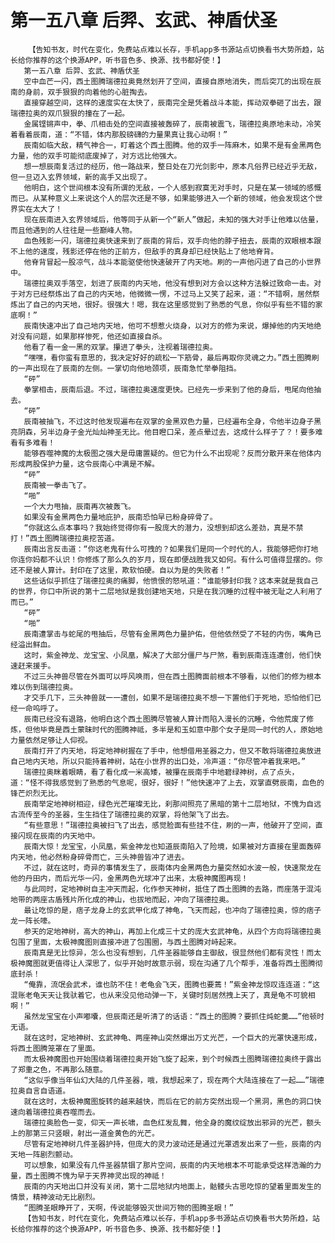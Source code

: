 # 第一五八章 后羿、玄武、神盾伏圣
        【告知书友，时代在变化，免费站点难以长存，手机app多书源站点切换看书大势所趋，站长给你推荐的这个换源APP，听书音色多、换源、找书都好使！】
       第一五八章 后羿、玄武、神盾伏圣
       空中血芒一闪，西土图腾瑞德拉奥竟然划开了空间，直接自原地消失，而后突兀的出现在辰南的身前，双手狠狠的向着他的心脏掏去。
       直接穿越空间，这样的速度实在太快了，辰南完全是凭着战斗本能，挥动双拳砸了出去，跟瑞德拉奥的双爪狠狠的撞在了一起。
       金属铿锵声中，拳、爪相击处的空间直接被轰碎了，辰南被震飞，瑞德拉奥原地未动，冷笑着看着辰南，道：“不错，体内那股磅礴的力量果真让我心动啊！”
       辰南如临大敌，精气神合一，盯着这个西土图腾。他的双手一阵麻木，如果不是有金黑两色力量，他的双手可能彻底废掉了，对方远比他强大。
       想一想辰南复活过的经历，他一路战来，整日处在刀光剑影中，原本凡俗界已经近乎无敌，但一旦迈入玄界领域，新的高手又出现了。
       他明白，这个世间根本没有所谓的无敌，一个人感到寂寞无对手时，只是在某一领域的感慨而已。从某种意义上来说这个人的层次还是不够，如果能够进入一个新的领域，他会发现这个世界实在太大了！
       现在辰南进入玄界领域后，他等同于从新一个“新人”做起，未知的强大对手让他难以估量，而且他遇到的人往往是一些巅峰人物。
       血色残影一闪，瑞德拉奥快速来到了辰南的背后，双手向他的脖子扭去，辰南的双眼根本跟不上他的速度，残影还停在他的正前方，但敌手的真身却已经快贴上了他地脊背。
       他脊背冒起一股凉气，战斗本能驱使他快速破开了内天地。刷的一声他闪进了自己的小世界中。
       瑞德拉奥双手落空，划进了辰南的内天地，他没有想到对方会以这种方法躲过致命一击。对于对方已经祭炼出了自己的内天地，他微微一愣，不过马上又笑了起来，道：“不错啊，居然祭炼出了自己的内天地，很好。很强大！嗯，我在这里感觉到了熟悉的气息，你似乎有些不错的家底啊！”
       辰南快速冲出了自己地内天地，他可不想惹火烧身，以对方的修为来说，爆掉他的内天地绝对没有问题，如果那样惨死，他还如直接自杀。
       他看了看一金一黑的双掌。攥进了拳头，注视着瑞德拉奥。
       “嘿嘿，看你蛮有意思的，我决定好好的疏松一下筋骨，最后再取你灵魂之力。”西土图腾刷的一声出现在了辰南的左侧。一掌切向他地颈项，辰南急忙举拳阻挡。
       “砰”
       拳掌相击，辰南后退。不过，瑞德拉奥速度更快。已经先一步来到了他的身后，甩尾向他抽去。
       “砰”
       辰南被抽飞，不过这时他发现遍布在双掌的金黑双色力量，已经遍布全身，令他半边身子黑亮阴森，另半边身子金光灿灿神圣无比。他目瞪口呆，差点晕过去，这成什么样子了？！要多难看有多难看！
       能够吞噬神魔的太极图之强大是毋庸置疑的。但它为什么不出现呢？反而分散开来在他体内形成两股保护力量，这令辰南心中满是不解。
       “砰”
       辰南被一拳击飞了。
       “啪”
       一个大力甩抽，辰南再次被轰飞。
       如果没有金黑两色力量地庇护，辰南恐怕早已粉身碎骨了。
       “你就这么点本事吗？我始终觉得你有一股庞大的潜力，没想到却这么差劲，真是不禁打！”西土图腾瑞德拉奥挖苦道。
       辰南出言反击道：“你这老鬼有什么可拽的？如果我们是同一个时代的人，我能够把你打地你连你妈都不认识！你修炼了那么久的岁月，现在即便战胜我又如何。有什么可值得显摆的。你还不是被人算计。封印在了这里，欺软怕硬。自以为是的失败者！”
       这些话似乎抓住了瑞德拉奥的痛脚，他愤恨的怒吼道：“谁能够封印我？这本来就是我自己的世界，你口中所说的第十二层地狱是我创建地天地，只是在我沉睡的过程中被无耻之人利用了而已。”
       “砰”
       “啪”
       辰南遭掌击与蛇尾的甩抽后，尽管有金黑两色力量护佑，但他依然受了不轻的内伤，嘴角已经溢出鲜血。
       这时，紫金神龙、龙宝宝、小凤凰，解决了大部分僵尸与尸煞，看到辰南连连遭创，他们快速赶来援手。
       不过三头神兽尽管在外面可以呼风唤雨，但在西土图腾面前根本不够看，以他们的修为根本难以伤到瑞德拉奥。
       才交手几下，三头神兽就一一遭创，如果不是瑞德拉奥不想一下置他们于死地，恐怕他们已经一命呜呼了。
       辰南已经没有退路，他明白这个西土图腾尽管被人算计而陷入漫长的沉睡，令他荒废了修炼，但他毕竟是西土蒙昧时代的图腾神祗，多半是和玉如意中那个女子是同一时代的人，原始地力量依然足够让人仰视。
       辰南打开了内天地，将定地神树握在了手中，他想借用圣器之力，但又不敢将瑞德拉奥放进自己地内天地，所以只能持着神树，站在小世界的出口处，冷声道：“你尽管冲着我来吧。”
       瑞德拉奥眯着眼睛，看了看化成一米高矮，被攥在辰南手中地碧绿神树，点了点头，道：“怪不得我感觉到了熟悉的气息呢，很好，很好！”他快速冲了上去，双掌直劈辰南，血色的锋芒炽烈无比。
       辰南举定地神树相迎，绿色光芒璀璨无比，刹那间照亮了黑暗的第十二层地狱，不愧为自远古流传至今的圣器，生生挡住了瑞德拉奥的双掌，将他架飞了出去。
       “有些意思！”瑞德拉奥被扫飞了出去，感觉脸面有些挂不住，刷的一声，他破开了空间，直接闪现在辰南的内天地中。
       辰南大惊！龙宝宝，小凤凰，紫金神龙也知道辰南陷入了险境，如果被对方直接在里面轰碎内天地，他必然粉身碎骨而亡，三头神兽皆冲了进去。
       不过，就在这时，奇异的事情发生了，辰南体内金黑两色力量突然如水波一般，快速聚龙在他的丹田内，而后光华一闪，金黑两色光球冲了出来，太极神魔图再现！
       与此同时，定地神树自主冲天而起，化作参天神树，抵住了西土图腾的去路，而座落于混沌地带的两座古盾残片所化成的神山，也拔地而起，冲向了瑞德拉奥。
       最让吃惊的是，痞子龙身上的玄武甲化成了神龟，飞天而起，也冲向了瑞德拉奥，惊的痞子龙一阵长嚎。
       参天的定地神树，高大的神山，再加上化成三十丈的庞大玄武神龟，从四个方向将瑞德拉奥包围了里面，太极神魔图则直接冲进了包围圈，与西土图腾对峙起来。
       辰南真是无比惊异，怎么也没有想到，几件圣器能够自主御敌，很显然他们都有灵性！而太极神魔图就更值得让人深思了，似乎开始时故意示弱，现在沟通了几个帮手，准备将西土图腾彻底封杀！
       “俺靠，流氓会武术，谁也防不住！老龟会飞天，图腾也要蔫！”紫金神龙惊叹连连道：“这混账老龟天天让我驮着它，也从来没见他动弹一下，关键时刻居然拽上天了，真是龟不可貌相啊！”
       虽然龙宝宝在小声嘟囔，但辰南还是听清了的话语：“西土的图腾？要抓住炖蛇羹……”他顿时无语。
       就在这时，定地神树、玄武神龟、两座神山突然爆出万丈光芒，一个巨大的光罩快速形成，将西土图腾笼罩在了里面。
       而太极神魔图也开始围绕着瑞德拉奥开始飞旋了起来，到个时候西土图腾瑞德拉奥终于露出了郑重之色，不再那么随意。
       “这似乎像当年仙幻大陆的几件圣器，哦，我想起来了，现在两个大陆连接在了一起……”瑞德拉奥自言自语道。
       就在这时，太极神魔图旋转的越来越快，而后在它的前方突然出现一个黑洞，黑色的洞口快速向着瑞德拉奥吞噬而去。
       瑞德拉奥脸色一变，仰天一声长啸，血色红发乱舞，他全身的魔纹绽放出邪异的光芒，额头上的那第三只竖眼，射出一道金黄色的光芒。
       尽管有定地神树几件圣器护持，但庞大的灵力波动还是通过光罩透发出来了一些，辰南的内天地一阵剧烈颤动。
       可以想象，如果没有几件圣器禁锢了那片空间，辰南的内天地根本不可能承受这样浩瀚的力量，西土图腾不愧为早于天界神灵出现的神祗！
       辰南的内天地出口并没有关闭，第十二层地狱内地面上，骷髅头古思吃惊的望着里面发生的情景，精神波动无比剧烈。
       “图腾圣眼睁开了，天啊，传说能够毁灭世间万物的图腾圣眼！”
       【告知书友，时代在变化，免费站点难以长存，手机app多书源站点切换看书大势所趋，站长给你推荐的这个换源APP，听书音色多、换源、找书都好使！】